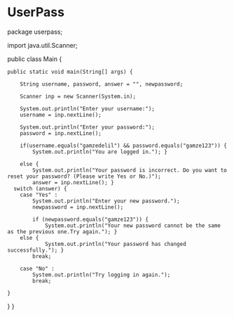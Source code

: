 # UserPass
package userpass;

import java.util.Scanner;

public class Main {

	public static void main(String[] args) {

		String username, password, answer = "", newpassword;
				
		Scanner inp = new Scanner(System.in); 
				
		System.out.println("Enter your username:");
		username = inp.nextLine(); 
				
		System.out.println("Enter your password:");
		password = inp.nextLine();

		if(username.equals("gamzedelil") && password.equals("gamze123")) {
			System.out.println("You are logged in."); }	
		
		else { 
			System.out.println("Your password is incorrect. Do you want to reset your password? (Please write Yes or No.)");
			answer = inp.nextLine(); }
      switch (answer) {
        case "Yes" :
            System.out.println("Enter your new password.");
            newpassword = inp.nextLine();

            if (newpassword.equals("gamze123")) {
                System.out.println("Your new password cannot be the same as the previous one.Try again."); } 
	    else {
                System.out.println("Your password has changed successfully."); }
            break;

        case "No" :
            System.out.println("Try logging in again.");
            break;

    }
  }
}

     
		
 
  
